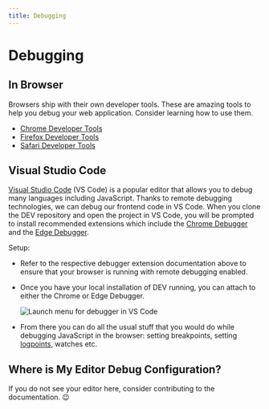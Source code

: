 ```yaml
---
title: Debugging
---
```


# Debugging

## In Browser

Browsers ship with their own developer tools. These are amazing tools to help you debug your web application. Consider learning how to use them.

- [Chrome Developer Tools](https://developers.google.com/web/tools/chrome-devtools)
- [Firefox Developer Tools](https://developer.mozilla.org/en-US/docs/Tools)
- [Safari Developer Tools](https://support.apple.com/en-ca/guide/safari/sfri20948/mac)

## Visual Studio Code

[Visual Studio Code](https://code.visualstudio.com) (VS Code) is a popular editor that allows you to debug many languages including JavaScript. Thanks to remote debugging technologies, we can debug our frontend code in VS Code. When you clone the DEV repository and open the project in VS Code, you will be prompted to install recommended extensions which include the [Chrome Debugger](https://code.visualstudio.com/blogs/2016/02/23/introducing-chrome-debugger-for-vs-code) and the [Edge Debugger](https://marketplace.visualstudio.com/items?itemName=msjsdiag.debugger-for-edge).

Setup:

- Refer to the respective debugger extension documentation above to ensure that your browser is running with remote debugging enabled.
- Once you have your local installation of DEV running, you can attach to either the Chrome or Edge Debugger.

  ![Launch menu for debugger in VS Code](/vscode_launch_debugger.png 'Launch menu for debugger in VS Code')

- From there you can do all the usual stuff that you would do while debugging JavaScript in the browser: setting breakpoints, setting [logpoints](https://code.visualstudio.com/docs/editor/debugging#_logpoints), watches etc.

## Where is My Editor Debug Configuration?

If you do not see your editor here, consider contributing to the documentation. 😉
